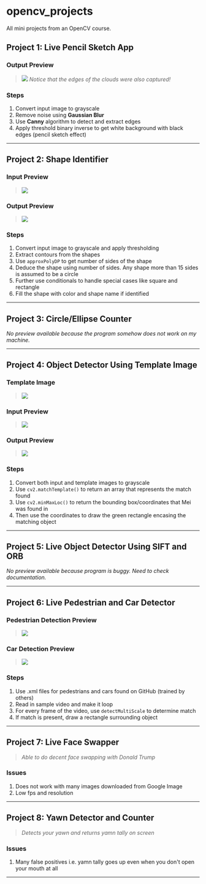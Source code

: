 # opencv_projects
All mini projects from an OpenCV course.

## Project 1: Live Pencil Sketch App

### Output Preview
> ![](https://i.imgur.com/VkFQN0W.png)
> *Notice that the edges of the clouds were also captured!*

### Steps
1. Convert input image to grayscale
2. Remove noise using **Gaussian Blur**
3. Use **Canny** algorithm to detect and extract edges
4. Apply threshold binary inverse to get white background with black edges (pencil sketch effect)

---

## Project 2: Shape Identifier

### Input Preview
> ![](https://i.imgur.com/7k2zOqo.png)

### Output Preview
> ![](https://i.imgur.com/qOrPMWa.png)

### Steps
1. Convert input image to grayscale and apply thresholding
2. Extract contours from the shapes
3. Use `approxPolyDP` to get number of sides of the shape
4. Deduce the shape using number of sides. Any shape more than 15 sides is assumed to be a circle
5. Further use conditionals to handle special cases like square and rectangle
6. Fill the shape with color and shape name if identified

---

## Project 3: Circle/Ellipse Counter
*No preview available because the program somehow does not work on my machine.*

---

## Project 4: Object Detector Using Template Image

### Template Image
>![](https://i.imgur.com/XjCrIAH.png)

### Input Preview
>![](https://i.imgur.com/pjDD4dx.png)

### Output Preview
>![](https://i.imgur.com/414KJFU.png)

### Steps
1. Convert both input and template images to grayscale
2. Use `cv2.matchTemplate()` to return an array that represents the match found
3. Use `cv2.minMaxLoc()` to return the bounding box/coordinates that Mei was found in
4. Then use the coordinates to draw the green rectangle encasing the matching object

---

## Project 5: Live Object Detector Using SIFT and ORB
*No preview available because program is buggy. Need to check documentation.*

---

## Project 6: Live Pedestrian and Car Detector

### Pedestrian Detection Preview
> ![](https://i.imgur.com/88I0ZHP.png)

### Car Detection Preview
> ![](https://i.imgur.com/wmI3876.jpg)

### Steps
1. Use .xml files for pedestrians and cars found on GitHub (trained by others)
2. Read in sample video and make it loop
3. For every frame of the video, use `detectMultiScale` to determine match
4. If match is present, draw a rectangle surrounding object

---

## Project 7: Live Face Swapper
> *Able to do decent face swapping with Donald Trump*

### Issues
1. Does not work with many images downloaded from Google Image
2. Low fps and resolution

---

## Project 8: Yawn Detector and Counter
> *Detects your yawn and returns yamn tally on screen*

### Issues
1. Many false positives i.e. yamn tally goes up even when you don't open your mouth at all

---








